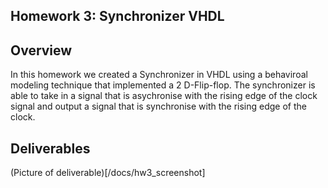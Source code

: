 ## Homework 3: Synchronizer VHDL

## Overview
In this homework we created a Synchronizer in VHDL using a behaviroal modeling technique that implemented a 2 D-Flip-flop.  The synchronizer is able to take in a signal that is asychronise with the rising edge of the clock signal and output a signal that is synchronise with the rising edge of the clock. 

## Deliverables
(Picture of deliverable)[/docs/hw3_screenshot]